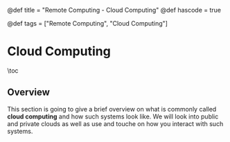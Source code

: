 @def title = "Remote Computing - Cloud Computing"
@def hascode = true

@def tags = ["Remote Computing", "Cloud Computing"]

# Cloud Computing
\toc

## Overview

This section is going to give a brief overview on what is commonly called **cloud computing** and how such systems look like. 
We will look into public and private clouds as well as use and touche on how you interact with such systems. 
